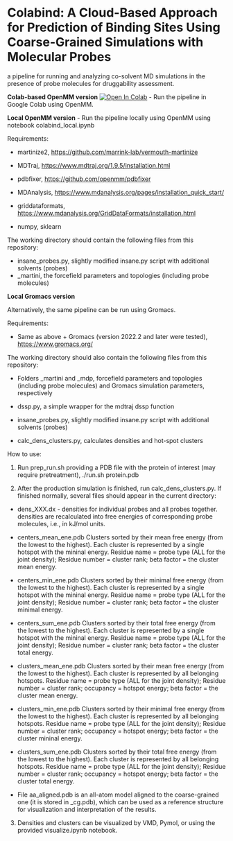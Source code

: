 # Colabind: A Cloud-Based Approach for Prediction of Binding Sites Using Coarse-Grained Simulations with Molecular Probes

a pipeline for running and analyzing co-solvent MD simulations in the presence of probe molecules for druggability assessment.

**Colab-based OpenMM version** [![Open In Colab](https://colab.research.google.com/assets/colab-badge.svg)](https://colab.research.google.com/github/porekhov/CG_probeMD/blob/main/colabind_probeMD.ipynb)  - Run the pipeline in Google Colab using OpenMM.

**Local OpenMM version** - Run the pipeline locally using OpenMM using notebook colabind_local.ipynb

Requirements:

- martinize2, https://github.com/marrink-lab/vermouth-martinize

- MDTraj, https://www.mdtraj.org/1.9.5/installation.html

- pdbfixer, https://github.com/openmm/pdbfixer

- MDAnalysis, https://www.mdanalysis.org/pages/installation_quick_start/

- griddataformats, https://www.mdanalysis.org/GridDataFormats/installation.html

- numpy, sklearn

The working directory should contain the following files from this repository:

- insane_probes.py, slightly modified insane.py script with additional solvents (probes)
- _martini, the forcefield parameters and topologies (including probe molecules)


**Local Gromacs version**

Alternatively, the same pipeline can be run using Gromacs.

Requirements:

- Same as above + Gromacs (version 2022.2 and later were tested), https://www.gromacs.org/

The working directory should also contain the following files from this repository:

- Folders _martini and _mdp, forcefield parameters and topologies (including probe molecules) and Gromacs simulation parameters, respectively

- dssp.py, a simple wrapper for the mdtraj dssp function

- insane_probes.py, slightly modified insane.py script with additional solvents (probes)

- calc_dens_clusters.py, calculates densities and hot-spot clusters

How to use:

1. Run prep_run.sh providing a PDB file with the protein of interest (may require pretreatment), ./run.sh protein.pdb

2. After the production simulation is finished, run calc_dens_clusters.py. If finished normally, several files should appear in the current directory:

- dens_XXX.dx - densities for individual probes and all probes together. densities are recalculated into free energies of corresponding probe molecules, i.e., in kJ/mol units.

- centers_mean_ene.pdb Clusters sorted by their mean free energy (from the lowest to the highest). Each cluster is represented by a single hotspot with the mininal energy. Residue name = probe type (ALL for the joint density); Residue number = cluster rank; beta factor = the cluster mean energy.

- centers_min_ene.pdb Clusters sorted by their minimal free energy (from the lowest to the highest). Each cluster is represented by a single hotspot with the mininal energy. Residue name = probe type (ALL for the joint density); Residue number = cluster rank; beta factor = the cluster minimal energy.

- centers_sum_ene.pdb Clusters sorted by their total free energy (from the lowest to the highest). Each cluster is represented by a single hotspot with the mininal energy. Residue name = probe type (ALL for the joint density); Residue number = cluster rank; beta factor = the cluster total energy.

- clusters_mean_ene.pdb Clusters sorted by their mean free energy (from the lowest to the highest). Each cluster is represented by all belonging hotspots. Residue name = probe type (ALL for the joint density); Residue number = cluster rank; occupancy = hotspot energy; beta factor = the cluster mean energy.

- clusters_min_ene.pdb Clusters sorted by their minimal free energy (from the lowest to the highest). Each cluster is represented by all belonging hotspots. Residue name = probe type (ALL for the joint density); Residue number = cluster rank; occupancy = hotspot energy; beta factor = the cluster mininal energy.

- clusters_sum_ene.pdb Clusters sorted by their total free energy (from the lowest to the highest). Each cluster is represented by all belonging hotspots. Residue name = probe type (ALL for the joint density); Residue number = cluster rank; occupancy = hotspot energy; beta factor = the cluster total energy.

- File aa_aligned.pdb is an all-atom model aligned to the coarse-grained one (it is stored in _cg.pdb), which can be used as a reference structure for visualization and interpretation of the results.
 
3. Densities and clusters can be visualized by VMD, Pymol, or using the provided visualize.ipynb notebook.
